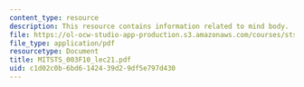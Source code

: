 ```yaml
---
content_type: resource
description: This resource contains information related to mind body.
file: https://ol-ocw-studio-app-production.s3.amazonaws.com/courses/sts-003-the-rise-of-modern-science-fall-2010/c1d02c0b6bd6142439d29df5e797d430_MITSTS_003F10_lec21.pdf
file_type: application/pdf
resourcetype: Document
title: MITSTS_003F10_lec21.pdf
uid: c1d02c0b-6bd6-1424-39d2-9df5e797d430
---
```

